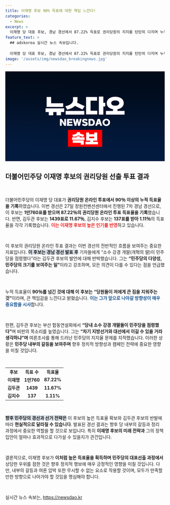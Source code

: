 ```yaml
---
title: 이재명 후보 90% 득표에 대한 책임 느낀다!
categories:
  - News
excerpt: >
  이재명 당 대표 후보, 경남 경선에서 87.22% 득표로 권리당원의 지지를 탄탄히 다지며 누적 90.89%를 기록! 김두관 후보의 비판에 대한 반응과 함께 민주당의 다양성을 강조한 이 후보의 행보가 주목받고 있다. 클릭해서 더 자세한 내용을 확인해보세요!
feature_text: >
  ## adskorea 실시간 뉴스 속보입니다.

  이재명 당 대표 후보, 경남 경선에서 87.22% 득표로 권리당원의 지지를 탄탄히 다지며 누적 90.89%를 기록! 김두관 후보의 비판에 대한 반응과 함께 민주당의 다양성을 강조한 이 후보의 행보가 주목받고 있다. 클릭해서 더 자세한 내용을 확인해보세요!
image: '/assets/img/newsdao_breakingnews.jpg'
---
```


<p><img src="/assets/img/newsdao_breakingnews.jpg" alt="adskorea 속보" /></p>

<h2 data-ke-size="size26">더불어민주당 이재명 후보의 권리당원 선출 투표 결과</h2>

<p data-ke-size="size16">&nbsp;</p>

<p>더불어민주당의 이재명 당 대표가 <strong>권리당원 온라인 투표에서 90％ 이상의 누적 득표율을 기록</strong>하였습니다. 이번 경선은 27일 창원컨벤션센터에서 진행된 7차 경남 경선으로, 이 후보는 <strong>1만760표를 받으며 87.22％의 권리당원 온라인 투표 득표율을 기록</strong>했습니다. 반면, 김두관 후보는 <strong>1439표로 11.67％</strong>, 김지수 후보는 <strong>137표를 받아 1.11％</strong>의 득표율을 각각 기록했습니다. <b><span style="color: #ee2323;">이는 이재명 후보의 높은 인기를 반영</span></b>하고 있습니다. </p>

<p data-ke-size="size16">&nbsp;</p>

<p>이 후보의 권리당원 온라인 투표 결과는 이번 경선의 전반적인 흐름을 보여주는 중요한 지표입니다. <b><span style="background-color: #21538527;">이 후보는 경남 경선 발표 후</span></b> 기자들에게 “소수 강경 개딸(개혁의 딸)이 민주당을 점령했다”라는 김두관 후보의 발언에 대해 반박했습니다. 그는 <strong>“민주당의 다양성, 민주당의 크기를 보여주는 일”</strong>이라고 강조하며, 모든 의견이 다를 수 있다는 점을 언급했습니다. </p>

<p data-ke-size="size16">&nbsp;</p>

<p>누적 득표율이 <strong>90％를 넘긴 것에 대해 이 후보는</strong> <strong>“당원들이 저에게 큰 짐을 지워주는 것”</strong>이라며, 큰 책임감을 느낀다고 밝혔습니다. <b><span style="color: #1a5490;">이는 그가 앞으로 나아갈 방향성이 매우 중요함을 시사</span></b>합니다. </p>

<p data-ke-size="size16">&nbsp;</p>

<p>한편, 김두관 후보는 부산 합동연설회에서 <strong>“당내 소수 강경 개딸들이 민주당을 점령했다”</strong>며 비판의 목소리를 높였습니다. 그는 <strong>“차기 지방선거와 대선에서 이길 수 있을 거라 생각하냐”며</strong> 여론조사를 통해 드러난 민주당의 지지율 문제를 지적했습니다. 이러한 상황은 <strong>민주당 내부의 갈등을 보여주며</strong> 향후 정치적 방향성과 캠페인 전략에 중요한 영향을 미칠 것입니다. </p>

<p data-ke-size="size16">&nbsp;</p>

<table>
    <tr>
        <td style="text-align: center; height: 17px;"><b>후보</b></td>
        <td style="text-align: center; height: 17px;"><b>득표 수</b></td>
        <td style="text-align: center; height: 17px;"><b>득표율</b></td>
    </tr>
    <tr>
        <td style="text-align: center; height: 17px;"><b>이재명</b></td>
        <td style="text-align: center; height: 17px;"><b>1만760</b></td>
        <td style="text-align: center; height: 17px;"><b>87.22%</b></td>
    </tr>
    <tr>
        <td style="text-align: center; height: 17px;"><b>김두관</b></td>
        <td style="text-align: center; height: 17px;"><b>1439</b></td>
        <td style="text-align: center; height: 17px;"><b>11.67%</b></td>
    </tr>
    <tr>
        <td style="text-align: center; height: 17px;"><b>김지수</b></td>
        <td style="text-align: center; height: 17px;"><b>137</b></td>
        <td style="text-align: center; height: 17px;"><b>1.11%</b></td>
    </tr>
</table>

<p data-ke-size="size16">&nbsp;</p>

<p><b><span style="background-color: #21538527;">향후 민주당의 경선과 선거 전략은</span></b> 이 후보의 높은 득표율 확보와 김두관 후보의 반발에 따라 <strong>현실적으로 달라질 수 있습니다</strong>. 발표된 경선 결과는 향후 당 내부의 갈등과 정리 과정에서 중요한 역할을 할 것으로 보입니다. 특히 <strong>이재명 후보의 미래 전략과</strong> 그의 정책 입안이 얼마나 효과적으로 다가설 수 있을지가 관건입니다. </p>

<p data-ke-size="size16">&nbsp;</p>

<p>결론적으로, 이재명 후보가 <strong>이처럼 높은 득표율을 획득하며 민주당의 대표선출 과정에서</strong> 상당한 우위를 점한 것은 향후 정치적 행보에 매우 긍정적인 영향을 미칠 것입니다. 다만, 내부의 갈등과 여론 압박 또한 무시할 수 없는 요소로 작용할 것이며, 모두가 만족할 만한 방향으로 나아가야 할 것임을 명심해야 합니다. </p>

<p data-ke-size="size16">&nbsp;</p>
실시간 뉴스 속보는, <a href="https://newsdao.kr" rel="dofollow">https://newsdao.kr</a>


